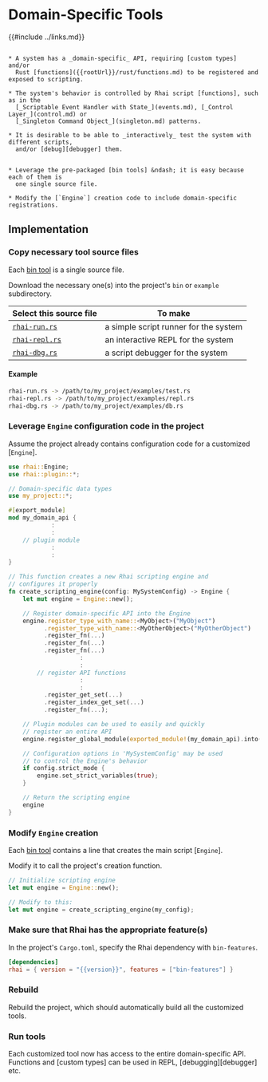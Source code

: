 Domain-Specific Tools
=====================

{{#include ../links.md}}

[bin tool]: {{rootUrl}}/start/bin.md
[bin tools]: {{rootUrl}}/start/bin.md

```admonish info "Usage scenario"

* A system has a _domain-specific_ API, requiring [custom types] and/or
  Rust [functions]({{rootUrl}}/rust/functions.md) to be registered and exposed to scripting.

* The system's behavior is controlled by Rhai script [functions], such as in the
  [_Scriptable Event Handler with State_](events.md), [_Control Layer_](control.md) or
  [_Singleton Command Object_](singleton.md) patterns.

* It is desirable to be able to _interactively_ test the system with different scripts,
  and/or [debug][debugger] them.
```

```admonish abstract "Key concepts"

* Leverage the pre-packaged [bin tools] &ndash; it is easy because each of them is
  one single source file.

* Modify the [`Engine`] creation code to include domain-specific registrations.
```


Implementation
--------------

### Copy necessary tool source files

Each [bin tool] is a single source file.

Download the necessary one(s) into the project's `bin` or `example` subdirectory.

| Select this source file                             | To make                               |
| --------------------------------------------------- | ------------------------------------- |
| [`rhai-run.rs`]({{repoHome}}/src/bin/rhai-run.rs)   | a simple script runner for the system |
| [`rhai-repl.rs`]({{repoHome}}/src/bin/rhai-repl.rs) | an interactive REPL for the system    |
| [`rhai-dbg.rs`]({{repoHome}}/src/bin/rhai-dbg.rs)   | a script debugger for the system      |

#### Example

```sh
rhai-run.rs -> /path/to/my_project/examples/test.rs
rhai-repl.rs -> /path/to/my_project/examples/repl.rs
rhai-dbg.rs -> /path/to/my_project/examples/db.rs
```

### Leverage `Engine` configuration code in the project

Assume the project already contains configuration code for a customized [`Engine`].

```rust
use rhai::Engine;
use rhai::plugin::*;

// Domain-specific data types
use my_project::*;

#[export_module]
mod my_domain_api {
            :
            :
    // plugin module
            :
            :
}

// This function creates a new Rhai scripting engine and
// configures it properly
fn create_scripting_engine(config: MySystemConfig) -> Engine {
    let mut engine = Engine::new();

    // Register domain-specific API into the Engine
    engine.register_type_with_name::<MyObject>("MyObject")
          .register_type_with_name::<MyOtherObject>("MyOtherObject")
          .register_fn(...)
          .register_fn(...)
          .register_fn(...)
                    :
                    :
        // register API functions
                    :
                    :
          .register_get_set(...)
          .register_index_get_set(...)
          .register_fn(...);

    // Plugin modules can be used to easily and quickly
    // register an entire API
    engine.register_global_module(exported_module!(my_domain_api).into());

    // Configuration options in 'MySystemConfig' may be used
    // to control the Engine's behavior
    if config.strict_mode {
        engine.set_strict_variables(true);
    }

    // Return the scripting engine
    engine
}
```

### Modify `Engine` creation

Each [bin tool] contains a line that creates the main script [`Engine`].

Modify it to call the project's creation function.

```rust
// Initialize scripting engine
let mut engine = Engine::new();

// Modify to this:
let mut engine = create_scripting_engine(my_config);
```

### Make sure that Rhai has the appropriate feature(s)

In the project's `Cargo.toml`, specify the Rhai dependency with `bin-features`.

```toml
[dependencies]
rhai = { version = "{{version}}", features = ["bin-features"] }
```

### Rebuild

Rebuild the project, which should automatically build all the customized tools.

### Run tools

Each customized tool now has access to the entire domain-specific API.
Functions and [custom types] can be used in REPL, [debugging][debugger] etc.
